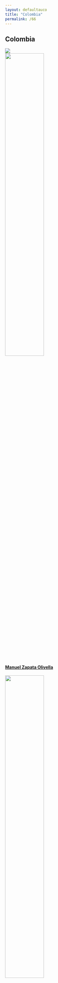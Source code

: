 ```yaml
---
layout: defaultauco
title: "Colombia"
permalink: /66
---
```

<div class="container-0">
    <div class="container-title">
        <span class="country"><h2>Colombia</h2></span>
        <div class="photo-co">
          <img src="https://www.worldatlas.com/r/w960-q80/upload/ad/f2/f3/topo-2k.png" >
    </div>
</div>
<!-- partial:index.partial.html -->
<div class="container">
  <div class="timeline clearfix">
  <div class="vertical-line">
 <div id="post-1" class="vesti-col timeline-post">
      <div class="vesti-content-wrapper">
        <div class="photo">
          <img src="https://manuelzapataolivella.co/wp-content/uploads/2020/09/BIOGRAFIA.png" width="50%" height="50%">
          <div class="vesti-date-wrapper">
            <div class="vesti-date">
            </div>
          </div>
        </div>
        <div class="vesti-desc">
          <a class="desc-a" href="#">
            <h4><a href="/mzolivella">Manuel Zapata Olivella</a></h4>
          </a>
        </div>
      </div>
    </div>
 <div id="post-2" class="vesti-col timeline-post">
      <div class="vesti-content-wrapper">
        <div class="photo">
          <img src="http://noti5.tv/wp-content/uploads/2019/07/umberto_valverde.jpg" width="50%" height="50%">
          <div class="vesti-date-wrapper">
            <div class="vesti-date">
            </div>
          </div>
        </div>
        <div class="vesti-desc">
          <a class="desc-a" href="#">
            <h4><a href="/uvalverde">Umberto Valverde</a></h4>
          </a>
        </div>
      </div>
    </div>


<!-- partial -->